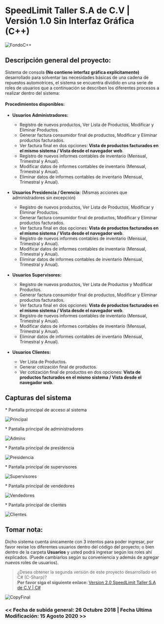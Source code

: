 # SpeedLimit Taller S.A de C.V  |  Versión 1.0 Sin Interfaz Gráfica (C++)



![FondoC++](https://user-images.githubusercontent.com/44457989/90322841-7c8b4d00-df16-11ea-8d5d-7695322d8bba.png)


<h2>Descripción general del proyecto:</h2>


<p>Sistema de consola <b>(No contiene interfaz gráfica explícitamente)</b> desarrollado para solventar las necesidades básicas de una cadena de repuestos automotrices, el sistema se encuentra dividido en una serie de roles de usuarios que a continuación se describen los diferentes procesos a realizar dentro del sistema:
</p>



<h4>Procedimientos disponibles:</h4>
<ul>
  <li><b>Usuarios Administradores:</b></li>
  <ul>
    <li>Registro de nuevos productos, Ver Lista de Productos, Modificar y Eliminar Productos.</li>
    <li>Generar factura consumidor final de productos, Modificar y Eliminar productos facturados.</li>
    <li>Ver factura final en dos opciones: <b>Vista de productos facturados en el mismo sistema / Vista desde el navegador web</b>.</li>
    <li>Registro de nuevos informes contables de inventario (Mensual, Trimestral y Anual).</li>
    <li>Modificar datos de informes contables de inventario (Mensual, Trimestral y Anual).</li>
    <li>Eliminar datos de informes contables de inventario (Mensual, Trimestral y Anual).</li>
  </ul>
  <br>
  <li><b>Usuarios Presidencia / Gerencia:</b> (Mismas acciones que administradores sin excepción)</li>
  <ul>
    <li>Registro de nuevos productos, Ver Lista de Productos, Modificar y Eliminar Productos.</li>
    <li>Generar factura consumidor final de productos, Modificar y Eliminar productos facturados.</li>
    <li>Ver factura final en dos opciones: <b>Vista de productos facturados en el mismo sistema / Vista desde el navegador web</b>.</li>
    <li>Registro de nuevos informes contables de inventario (Mensual, Trimestral y Anual).</li>
    <li>Modificar datos de informes contables de inventario (Mensual, Trimestral y Anual).</li>
    <li>Eliminar datos de informes contables de inventario (Mensual, Trimestral y Anual).</li>
  </ul>
  <br>
  <li><b>Usuarios Supervisores:</b></li>
  <ul>
    <li>Registro de nuevos productos, Ver Lista de Productos y Modificar Productos.</li>
    <li>Generar factura consumidor final de productos, Modificar y Eliminar productos facturados.</li>
    <li>Ver factura final en dos opciones: <b>Vista de productos facturados en el mismo sistema / Vista desde el navegador web</b>.</li>
    <li>Registro de nuevos informes contables de inventario (Mensual, Trimestral y Anual).</li>
    <li>Modificar datos de informes contables de inventario (Mensual, Trimestral y Anual).</li>
    <li>Eliminar datos de informes contables de inventario (Mensual, Trimestral y Anual).</li>
  </ul>
  <br>
  <li><b>Usuarios Clientes:</b></li>
  <ul>
    <li>Ver Lista de Productos.</li>
    <li>Generar cotización final de productos.</li>
    <li>Ver cotización final de productos en dos opciones: <b>Vista de productos facturados en el mismo sistema / Vista desde el navegador web</b>.</li>
  </ul>
</ul>


<h2>Capturas del sistema</h2>

<p>* Pantalla principal de acceso al sistema</p>



![Principal](https://user-images.githubusercontent.com/44457989/90323094-b90c7800-df19-11ea-8f9f-cd2bd1cb3ab9.PNG)






<p>* Pantalla principal de administradores</p>




![Admins](https://user-images.githubusercontent.com/44457989/90323107-e0fbdb80-df19-11ea-8872-10a7ce644ddf.PNG)






<p>* Pantalla principal de presidencia</p>




![Presidencia](https://user-images.githubusercontent.com/44457989/90323112-f2dd7e80-df19-11ea-9c06-67f303109a9c.PNG)





<p>* Pantalla principal de supervisores</p>




![Supervisores](https://user-images.githubusercontent.com/44457989/90323117-0688e500-df1a-11ea-9f87-d6e0502a04bc.PNG)






<p>* Pantalla principal de vendedores</p>





![Vendedores](https://user-images.githubusercontent.com/44457989/90323121-1dc7d280-df1a-11ea-95aa-2bcc3d844aab.PNG)






<p>* Pantalla principal de clientes</p>






![Clientes](https://user-images.githubusercontent.com/44457989/90323129-2cae8500-df1a-11ea-89da-33a18e68e152.PNG)




<h2>Tomar nota:</h2>


<p>Dicho sistema cuenta únicamente con 3 intentos para poder ingresar, por favor revise los diferentes usuarios dentro del código del proyecto; o bien dentro de la carpeta <b>Usuarios</b> y usted podrá ingresar según los roles ahí explicados. (Puede cambiarlos según su conveniencia y además de agregar nuevos roles de usuarios).</p>





> ¿Desea obtener la segunda versión de este proyecto desarrollado en C# (C-Sharp)? <br>
<b>Por favor siga el siguiente enlace:  </b>
[Version 2.0 SpeedLimit Taller S.A de C.V  |  C#](https://github.com/DanielRivera03/SistemaSpeedLimitTaller)








![CopyFinal](https://user-images.githubusercontent.com/44457989/90323214-5c11c180-df1b-11ea-86f1-40c0cb829bc7.png)







<h3><< Fecha de subida general: 26 Octubre 2018    |     Fecha Ultima Modificación: 15 Agosto 2020   >></h3>  

